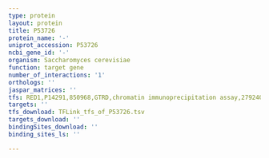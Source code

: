 ```yaml
---
type: protein
layout: protein
title: P53726
protein_name: '-'
uniprot_accession: P53726
ncbi_gene_id: '-'
organism: Saccharomyces cerevisiae
function: target gene
number_of_interactions: '1'
orthologs: ''
jaspar_matrices: ''
tfs: RED1,P14291,850968,GTRD,chromatin immunoprecipitation assay,27924024%5Buid%5D,No
targets: ''
tfs_download: TFLink_tfs_of_P53726.tsv
targets_download: ''
bindingSites_download: ''
binding_sites_ls: ''

---
```

